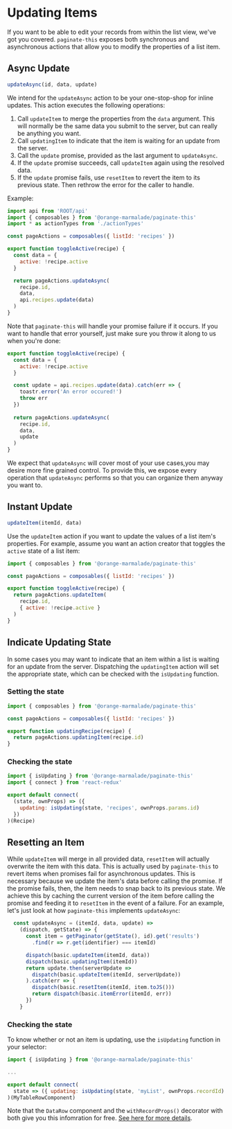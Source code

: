 # Updating Items

If you want to be able to edit your records from within the list view, we've got you covered. `paginate-this` exposes both synchronous and asynchronous actions that allow you to modify the properties of a list item. 


## Async Update

```javascript
updateAsync(id, data, update)
```

We intend for the `updateAsync` action to be your one-stop-shop for inline updates. This action executes the following operations:

1. Call `updateItem` to merge the properties from the `data` argument. This will normally be the same data you submit to the server, but can really be anything you want.
2. Call `updatingItem` to indicate that the item is waiting for an update from the server.
3. Call the `update` promise, provided as the last argument to `updateAsync`. 
4. If the `update` promise succeeds, call `updateItem` again using the resolved data.
5. If the `update` promise fails, use `resetItem` to revert the item to its previous state. Then rethrow the error for the caller to handle.

Example:

```javascript
import api from 'ROOT/api'
import { composables } from '@orange-marmalade/paginate-this'
import * as actionTypes from './actionTypes'

const pageActions = composables({ listId: 'recipes' })

export function toggleActive(recipe) {
  const data = {
    active: !recipe.active
  }

  return pageActions.updateAsync(
    recipe.id,
    data,
    api.recipes.update(data)
  )
}
```

Note that `paginate-this` will handle your promise failure if it occurs. If you want to handle that error yourself, just make sure you throw it along to us when you're done:

```javascript
export function toggleActive(recipe) {
  const data = {
    active: !recipe.active
  }

  const update = api.recipes.update(data).catch(err => {
    toastr.error('An error occured!')
    throw err
  })
  
  return pageActions.updateAsync(
    recipe.id,
    data,
    update
  )
}
```

We expect that `updateAsync` will cover most of your use cases,you may desire more fine grained control. To provide this, we expose every operation that `updateAsync` performs so that you can organize them anyway you want to.

## Instant Update

```javascript
updateItem(itemId, data)
```

Use the `updateItem` action if you want to update the values of a list item's properties. For example, assume you want an action creator that toggles the `active` state of a list item:

```javascript
import { composables } from '@orange-marmalade/paginate-this'

const pageActions = composables({ listId: 'recipes' })

export function toggleActive(recipe) {
  return pageActions.updateItem(
    recipe.id,
    { active: !recipe.active }
  )
}
```

## Indicate Updating State

In some cases you may want to indicate that an item within a list is waiting for an update from the server. Dispatching the `updatingItem` action will set the appropriate state, which can be checked with the `isUpdating` function.

### Setting the state

```javascript
import { composables } from '@orange-marmalade/paginate-this'

const pageActions = composables({ listId: 'recipes' })

export function updatingRecipe(recipe) {
  return pageActions.updatingItem(recipe.id)
}
```

### Checking the state

```javascript
import { isUpdating } from '@orange-marmalade/paginate-this'
import { connect } from 'react-redux'

export default connect(
  (state, ownProps) => ({
    updating: isUpdating(state, 'recipes', ownProps.params.id)
  })
)(Recipe)
```

## Resetting an Item

While `updateItem` will merge in all provided data, `resetItem` will actually overwrite the item with this data. This is actually used by `paginate-this` to revert items when promises fail for asynchronous updates. This is necessary because we update the item's data before calling the promise. If the promise fails, then, the item needs to snap back to its previous state. We achieve this by caching the current version of the item before calling the promise and feeding it to `resetItem` in the event of a failure. For an example, let's just look at how `paginate-this` implements `updateAsync`:

```javascript
  const updateAsync = (itemId, data, update) =>
    (dispatch, getState) => {
      const item = getPaginator(getState(), id).get('results')
        .find(r => r.get(identifier) === itemId)

      dispatch(basic.updateItem(itemId, data))
      dispatch(basic.updatingItem(itemId))
      return update.then(serverUpdate =>
        dispatch(basic.updateItem(itemId, serverUpdate))
      ).catch(err => {
        dispatch(basic.resetItem(itemId, item.toJS()))
        return dispatch(basic.itemError(itemId, err))
      })
    }
```

### Checking the state

To know whether or not an item is updating, use the `isUpdating` function in your selector:

```javascript
import { isUpdating } from '@orange-marmalade/paginate-this'

...

export default connect(
  state => ({ updating: isUpdating(state, 'myList', ownProps.recordId) })
)(MyTableRowComponent)
```

Note that the `DataRow` component and the `withRecordProps()` decorator with both give you this infomration for free.
[See here for more details](lean-update-table.md).

